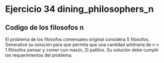 # Ejercicio 34 dining_philosophers_n

## Codigo de los filosofos n

El problema de los filósofos comensales original considera 5 filósofos. Generalice su solución para que permita que una cantidad arbitraria de n ≥ 1 filósofos pensar y comer con max(n, 2) palillos. Su solución debe cumplir los requerimientos del problema.
